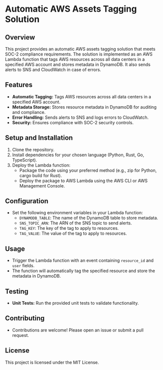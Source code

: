 # Automatic AWS Assets Tagging Solution

## Overview
This project provides an automatic AWS assets tagging solution that meets SOC-2 compliance requirements. The solution is implemented as an AWS Lambda function that tags AWS resources across all data centers in a specified AWS account and stores metadata in DynamoDB. It also sends alerts to SNS and CloudWatch in case of errors.

## Features
- **Automatic Tagging:** Tags AWS resources across all data centers in a specified AWS account.
- **Metadata Storage:** Stores resource metadata in DynamoDB for auditing and compliance.
- **Error Handling:** Sends alerts to SNS and logs errors to CloudWatch.
- **Security:** Ensures compliance with SOC-2 security controls.

## Setup and Installation
1. Clone the repository.
2. Install dependencies for your chosen language (Python, Rust, Go, TypeScript).
3. Deploy the Lambda function:
   - Package the code using your preferred method (e.g., zip for Python, cargo build for Rust).
   - Deploy the package to AWS Lambda using the AWS CLI or AWS Management Console.

## Configuration
- Set the following environment variables in your Lambda function:
  - `DYNAMODB_TABLE`: The name of the DynamoDB table to store metadata.
  - `SNS_TOPIC_ARN`: The ARN of the SNS topic to send alerts.
  - `TAG_KEY`: The key of the tag to apply to resources.
  - `TAG_VALUE`: The value of the tag to apply to resources.

## Usage
- Trigger the Lambda function with an event containing `resource_id` and `user` fields.
- The function will automatically tag the specified resource and store the metadata in DynamoDB.

## Testing
- **Unit Tests:** Run the provided unit tests to validate functionality.

## Contributing
- Contributions are welcome! Please open an issue or submit a pull request.

## License
This project is licensed under the MIT License.
